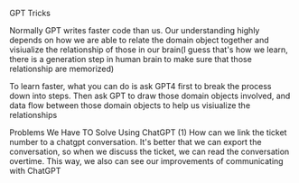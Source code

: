 GPT Tricks

Normally GPT writes faster code than us. Our understanding highly depends on how we are able to relate the domain object together and visiualize the relationship of those in our brain(I guess that's how we learn, there is a generation step in human brain to make sure that those relationship are memorized)

To learn faster, what you can do is ask GPT4 first to break the process down into steps. Then ask GPT to draw those domain objects involved, and data flow between those domain objects to help us visiualize the relationships



Problems We Have TO Solve Using ChatGPT
(1) How can we link the ticket number to a chatgpt conversation. It's better that we can export the conversation, so when we discuss the ticket, we can read the conversation overtime. This way, we also can see our improvements of communicating with ChatGPT

